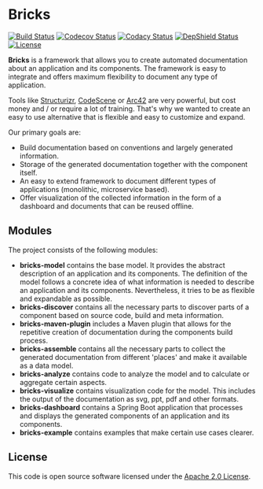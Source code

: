 # Bricks
[![Build Status](https://travis-ci.org/ingogriebsch/bricks.svg?branch=development)](https://travis-ci.org/ingogriebsch/bricks)
[![Codecov Status](https://codecov.io/gh/ingogriebsch/bricks/branch/development/graph/badge.svg)](https://codecov.io/gh/ingogriebsch/bricks)
[![Codacy Status](https://api.codacy.com/project/badge/Grade/1829fc812c23499aaa0525c31e054e8d)](https://www.codacy.com/app/ingo.griebsch/bricks?utm_source=github.com&utm_medium=referral&utm_content=ingogriebsch/bricks&utm_campaign=Badge_Grade)
[![DepShield Status](https://depshield.sonatype.org/badges/ingogriebsch/bricks/depshield.svg)](https://depshield.github.io)
[![License](http://img.shields.io/:license-apache-blue.svg)](http://www.apache.org/licenses/LICENSE-2.0.html)

**Bricks** is a framework that allows you to create automated documentation about an application and its components. 
The framework is easy to integrate and offers maximum flexibility to document any type of application.

Tools like [Structurizr](https://structurizr.com/), [CodeScene](https://empear.com/) or [Arc42](https://arc42.de/) are very powerful, but cost money and / or require a lot of training. 
That's why we wanted to create an easy to use alternative that is flexible and easy to customize and expand.

Our primary goals are:

*   Build documentation based on conventions and largely generated information.
*   Storage of the generated documentation together with the component itself.
*   An easy to extend framework to document different types of applications (monolithic, microservice based).
*   Offer visualization of the collected information in the form of a dashboard and documents that can be reused offline.

## Modules
The project consists of the following modules:

*   **bricks-model** contains the base model. It provides the abstract description of an application and its components. The definition of the model follows a concrete idea of ​​what information is needed to describe an application and its components. Nevertheless, it tries to be as flexible and expandable as possible.
*   **bricks-discover** contains all the necessary parts to discover parts of a component based on source code, build and meta information.
*   **bricks-maven-plugin** includes a Maven plugin that allows for the repetitive creation of documentation during the components build process.
*   **bricks-assemble** contains all the necessary parts to collect the generated documentation from different 'places' and make it available as a data model.
*   **bricks-analyze** contains code to analyze the model and to calculate or aggregate certain aspects.
*   **bricks-visualize** contains visualization code for the model. This includes the output of the documentation as svg, ppt, pdf and other formats.
*   **bricks-dashboard** contains a Spring Boot application that processes and displays the generated components of an application and its components.
*   **bricks-example** contains examples that make certain use cases clearer.

## License
This code is open source software licensed under the [Apache 2.0 License](https://www.apache.org/licenses/LICENSE-2.0.html).
